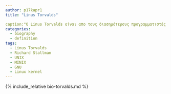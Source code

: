 ```yaml
---
author: p17kapr1
title: "Linus Torvalds"

caption:"Ο Linus Torvalds είναι απο τους διασημότερους προγραμματιστές της εποχής μας, ο δημιουργός του πυρήνα Linux, και απο τους πρωτεργάτες του ανοιχτού λογισμικού."
categories:
  - biography
  - definition
tags:
  - Linus Torvalds
  - Richard Stallman
  - UNIX
  - MINIX
  - GNU
  - Linux kernel
---
```


{% include_relative bio-torvalds.md %}
